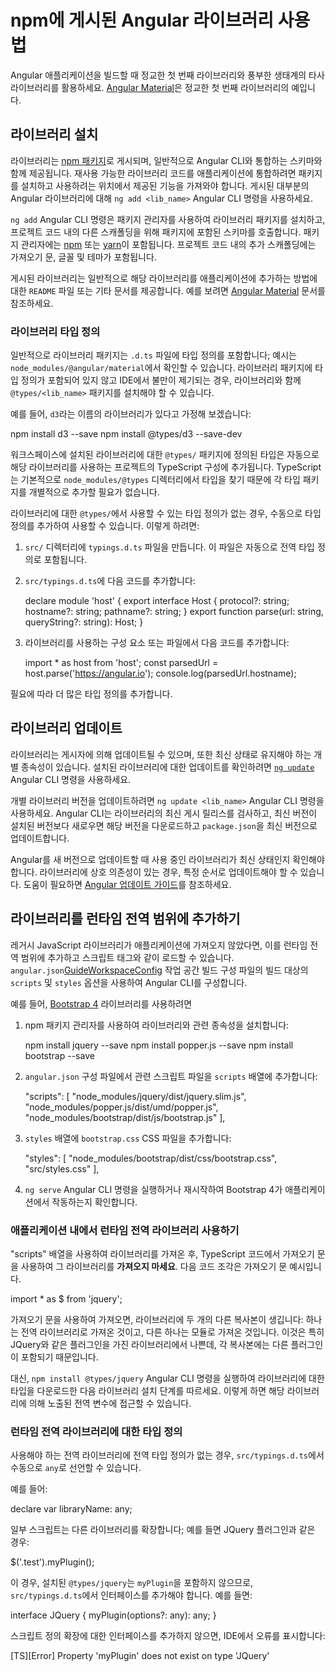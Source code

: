 # npm에 게시된 Angular 라이브러리 사용법

Angular 애플리케이션을 빌드할 때 정교한 첫 번째 라이브러리와 풍부한 생태계의 타사 라이브러리를 활용하세요. 
[Angular Material][AngularMaterialMain]은 정교한 첫 번째 라이브러리의 예입니다.

## 라이브러리 설치

라이브러리는 [npm 패키지][GuideNpmPackages]로 게시되며, 일반적으로 Angular CLI와 통합하는 스키마와 함께 제공됩니다.
재사용 가능한 라이브러리 코드를 애플리케이션에 통합하려면 패키지를 설치하고 사용하려는 위치에서 제공된 기능을 가져와야 합니다.
게시된 대부분의 Angular 라이브러리에 대해 `ng add <lib_name>` Angular CLI 명령을 사용하세요.

`ng add` Angular CLI 명령은 패키지 관리자를 사용하여 라이브러리 패키지를 설치하고, 프로젝트 코드 내의 다른 스캐폴딩을 위해 패키지에 포함된 스키마를 호출합니다.
패키지 관리자에는 [npm][NpmjsMain] 또는 [yarn][YarnpkgMain]이 포함됩니다.
프로젝트 코드 내의 추가 스캐폴딩에는 가져오기 문, 글꼴 및 테마가 포함됩니다.

게시된 라이브러리는 일반적으로 해당 라이브러리를 애플리케이션에 추가하는 방법에 대한 `README` 파일 또는 기타 문서를 제공합니다.
예를 보려면 [Angular Material][AngularMaterialMain] 문서를 참조하세요.

### 라이브러리 타입 정의

일반적으로 라이브러리 패키지는 `.d.ts` 파일에 타입 정의를 포함합니다; 예시는 `node_modules/@angular/material`에서 확인할 수 있습니다.
라이브러리 패키지에 타입 정의가 포함되어 있지 않고 IDE에서 불만이 제기되는 경우, 라이브러리와 함께 `@types/<lib_name>` 패키지를 설치해야 할 수 있습니다.

예를 들어, `d3`라는 이름의 라이브러리가 있다고 가정해 보겠습니다:

<docs-code language="shell">

npm install d3 --save
npm install @types/d3 --save-dev

</docs-code>

워크스페이스에 설치된 라이브러리에 대한 `@types/` 패키지에 정의된 타입은 자동으로 해당 라이브러리를 사용하는 프로젝트의 TypeScript 구성에 추가됩니다.
TypeScript는 기본적으로 `node_modules/@types` 디렉터리에서 타입을 찾기 때문에 각 타입 패키지를 개별적으로 추가할 필요가 없습니다.

라이브러리에 대한 `@types/`에서 사용할 수 있는 타입 정의가 없는 경우, 수동으로 타입 정의를 추가하여 사용할 수 있습니다.
이렇게 하려면:

1. `src/` 디렉터리에 `typings.d.ts` 파일을 만듭니다.
    이 파일은 자동으로 전역 타입 정의로 포함됩니다.

1. `src/typings.d.ts`에 다음 코드를 추가합니다:

    <docs-code language="typescript">

    declare module 'host' {
      export interface Host {
        protocol?: string;
        hostname?: string;
        pathname?: string;
      }
      export function parse(url: string, queryString?: string): Host;
    }

    </docs-code>

1. 라이브러리를 사용하는 구성 요소 또는 파일에서 다음 코드를 추가합니다:

    <docs-code language="typescript">

    import * as host from 'host';
    const parsedUrl = host.parse('https://angular.io');
    console.log(parsedUrl.hostname);

    </docs-code>

필요에 따라 더 많은 타입 정의를 추가합니다.

## 라이브러리 업데이트

라이브러리는 게시자에 의해 업데이트될 수 있으며, 또한 최신 상태로 유지해야 하는 개별 종속성이 있습니다.
설치된 라이브러리에 대한 업데이트를 확인하려면 [`ng update`][CliUpdate] Angular CLI 명령을 사용하세요.

개별 라이브러리 버전을 업데이트하려면 `ng update <lib_name>` Angular CLI 명령을 사용하세요.
Angular CLI는 라이브러리의 최신 게시 릴리스를 검사하고, 최신 버전이 설치된 버전보다 새로우면 해당 버전을 다운로드하고 `package.json`을 최신 버전으로 업데이트합니다.

Angular를 새 버전으로 업데이트할 때 사용 중인 라이브러리가 최신 상태인지 확인해야 합니다.
라이브러리에 상호 의존성이 있는 경우, 특정 순서로 업데이트해야 할 수 있습니다.
도움이 필요하면 [Angular 업데이트 가이드][AngularUpdateMain]를 참조하세요.

## 라이브러리를 런타임 전역 범위에 추가하기

레거시 JavaScript 라이브러리가 애플리케이션에 가져오지 않았다면, 이를 런타임 전역 범위에 추가하고 스크립트 태그와 같이 로드할 수 있습니다.
`angular.json`[GuideWorkspaceConfig] 작업 공간 빌드 구성 파일의 빌드 대상의 `scripts` 및 `styles` 옵션을 사용하여 Angular CLI를 구성합니다.

예를 들어, [Bootstrap 4][GetbootstrapDocs40GettingStartedIntroduction] 라이브러리를 사용하려면

1. npm 패키지 관리자를 사용하여 라이브러리와 관련 종속성을 설치합니다:

    <docs-code language="shell">

    npm install jquery --save
    npm install popper.js --save
    npm install bootstrap --save

    </docs-code>

1. `angular.json` 구성 파일에서 관련 스크립트 파일을 `scripts` 배열에 추가합니다:

    <docs-code language="json">

    "scripts": [
      "node_modules/jquery/dist/jquery.slim.js",
      "node_modules/popper.js/dist/umd/popper.js",
      "node_modules/bootstrap/dist/js/bootstrap.js"
    ],

    </docs-code>

1. `styles` 배열에 `bootstrap.css` CSS 파일을 추가합니다:

    <docs-code language="css">

    "styles": [
      "node_modules/bootstrap/dist/css/bootstrap.css",
      "src/styles.css"
    ],

    </docs-code>

1. `ng serve` Angular CLI 명령을 실행하거나 재시작하여 Bootstrap 4가 애플리케이션에서 작동하는지 확인합니다.

### 애플리케이션 내에서 런타임 전역 라이브러리 사용하기

"scripts" 배열을 사용하여 라이브러리를 가져온 후, TypeScript 코드에서 가져오기 문을 사용하여 그 라이브러리를 **가져오지 마세요**.
다음 코드 조각은 가져오기 문 예시입니다.

<docs-code language="typescript">

import * as $ from 'jquery';

</docs-code>

가져오기 문을 사용하여 가져오면, 라이브러리에 두 개의 다른 복사본이 생깁니다: 하나는 전역 라이브러리로 가져온 것이고, 다른 하나는 모듈로 가져온 것입니다.
이것은 특히 JQuery와 같은 플러그인을 가진 라이브러리에서 나쁜데, 각 복사본에는 다른 플러그인이 포함되기 때문입니다.

대신, `npm install @types/jquery` Angular CLI 명령을 실행하여 라이브러리에 대한 타입을 다운로드한 다음 라이브러리 설치 단계를 따르세요.
이렇게 하면 해당 라이브러리에 의해 노출된 전역 변수에 접근할 수 있습니다.

### 런타임 전역 라이브러리에 대한 타입 정의

사용해야 하는 전역 라이브러리에 전역 타입 정의가 없는 경우, `src/typings.d.ts`에서 수동으로 `any`로 선언할 수 있습니다.

예를 들어:

<docs-code language="typescript">

declare var libraryName: any;

</docs-code>

일부 스크립트는 다른 라이브러리를 확장합니다; 예를 들면 JQuery 플러그인과 같은 경우:

<docs-code language="typescript">

$('.test').myPlugin();

</docs-code>

이 경우, 설치된 `@types/jquery`는 `myPlugin`을 포함하지 않으므로, `src/typings.d.ts`에서 인터페이스를 추가해야 합니다.
예를 들면:

<docs-code language="typescript">

interface JQuery {
  myPlugin(options?: any): any;
}

</docs-code>

스크립트 정의 확장에 대한 인터페이스를 추가하지 않으면, IDE에서 오류를 표시합니다:

<docs-code language="text">

[TS][Error] Property 'myPlugin' does not exist on type 'JQuery'

</docs-code>

[CliUpdate]: cli/update "ng update | CLI |Angular"

[GuideNpmPackages]: reference/configs/npm-packages "Workspace npm dependencies | Angular"

[GuideWorkspaceConfig]: reference/configs/workspace-config "Angular workspace configuration | Angular"

[Resources]: resources "Explore Angular Resources | Angular"

[AngularMaterialMain]: https://material.angular.io "Angular Material | Angular"

[AngularUpdateMain]: https://angular.dev/update-guide "Angular Update Guide | Angular"

[GetbootstrapDocs40GettingStartedIntroduction]: https://getbootstrap.com/docs/4.0/getting-started/introduction "Introduction | Bootstrap"

[NpmjsMain]: https://www.npmjs.com "npm"

[YarnpkgMain]: https://yarnpkg.com " Yarn"